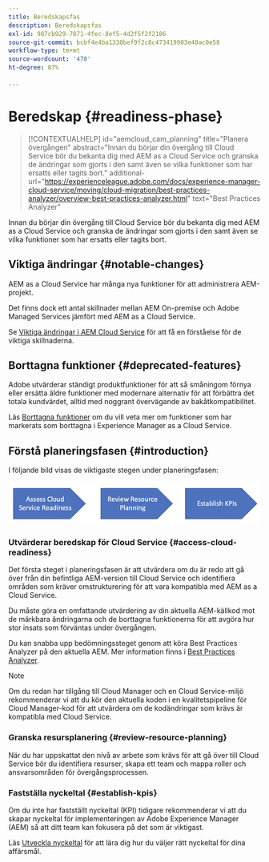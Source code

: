 ```yaml
---
title: Beredskapsfas
description: Beredskapsfas
exl-id: 987cb929-7871-4fec-8ef5-4d2f5f2f2186
source-git-commit: bcbf4e4ba1330bef9f2c8c473419903e40ac0e58
workflow-type: tm+mt
source-wordcount: '470'
ht-degree: 87%

---
```


# Beredskap {#readiness-phase}

>[!CONTEXTUALHELP]
>id="aemcloud_cam_planning"
>title="Planera övergången"
>abstract="Innan du börjar din övergång till Cloud Service bör du bekanta dig med AEM as a Cloud Service och granska de ändringar som gjorts i den samt även se vilka funktioner som har ersatts eller tagits bort."
>additional-url="https://experienceleague.adobe.com/docs/experience-manager-cloud-service/moving/cloud-migration/best-practices-analyzer/overview-best-practices-analyzer.html" text="Best Practices Analyzer"

Innan du börjar din övergång till Cloud Service bör du bekanta dig med AEM as a Cloud Service och granska de ändringar som gjorts i den samt även se vilka funktioner som har ersatts eller tagits bort.

## Viktiga ändringar {#notable-changes}

AEM as a Cloud Service har många nya funktioner för  att administrera AEM-projekt.

Det finns dock ett antal skillnader mellan AEM On-premise och Adobe Managed Services jämfört med AEM as a Cloud Service.

Se [Viktiga ändringar i AEM Cloud Service](https://experienceleague.adobe.com/docs/experience-manager-cloud-service/release-notes/aem-cloud-changes.html) för att få en förståelse för de viktiga skillnaderna.

## Borttagna funktioner {#deprecated-features}

Adobe utvärderar ständigt produktfunktioner för att så småningom förnya eller ersätta äldre funktioner med modernare alternativ för att förbättra det totala kundvärdet, alltid med noggrant övervägande av bakåtkompatibilitet.

Läs [Borttagna funktioner](https://experienceleague.adobe.com/docs/experience-manager-cloud-service/release-notes/deprecated-removed-features.html#deprecated-features) om du vill veta mer om funktioner som har markerats som borttagna i Experience Manager as a Cloud Service.

## Förstå planeringsfasen {#introduction}

I följande bild visas de viktigaste stegen under planeringsfasen:

![bild](/help/journey-migration/assets/planning-phaseimg1.png)

### Utvärderar beredskap för Cloud Service {#access-cloud-readiness}

Det första steget i planeringsfasen är att utvärdera om du är redo att gå över från din befintliga AEM-version till Cloud Service och identifiera områden som kräver omstrukturering för att vara kompatibla med AEM as a Cloud Service.

Du måste göra en omfattande utvärdering av din aktuella AEM-källkod mot de märkbara ändringarna och de borttagna funktionerna för att avgöra hur stor insats som förväntas under övergången.

Du kan snabba upp bedömningssteget genom att köra Best Practices Analyzer på den aktuella AEM. Mer information finns i [Best Practices Analyzer](/help/journey-migration/best-practices-analyzer/overview-best-practices-analyzer.md).

>[!NOTE]
>Om du redan har tillgång till Cloud Manager och en Cloud Service-miljö rekommenderar vi att du kör den aktuella koden i en kvalitetspipeline för Cloud Manager-kod för att utvärdera om de kodändringar som krävs är kompatibla med Cloud Service.

### Granska resursplanering {#review-resource-planning}

När du har uppskattat den nivå av arbete som krävs för att gå över till Cloud Service bör du identifiera resurser, skapa ett team och mappa roller och ansvarsområden för övergångsprocessen.

### Fastställa nyckeltal {#establish-kpis}

Om du inte har fastställt nyckeltal (KPI) tidigare rekommenderar vi att du skapar nyckeltal för implementeringen av Adobe Experience Manager (AEM) så att ditt team kan fokusera på det som är viktigast.

Läs [Utveckla nyckeltal](https://guided.adobe.com/welcome/aem/part6.html) för att lära dig hur du väljer rätt nyckeltal för dina affärsmål.
